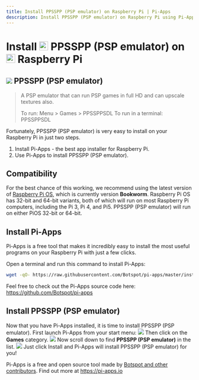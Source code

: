 ```yaml
---
title: Install PPSSPP (PSP emulator) on Raspberry Pi | Pi-Apps
description: Install PPSSPP (PSP emulator) on Raspberry Pi using Pi-Apps
---
```

<div class="simple-install-content content">

# Install <img src="/img/app-icons/PPSSPP (PSP emulator)/icon-64.png" height=24> PPSSPP (PSP emulator) on <img src=/img/other-icons/raspberrypi-icon.svg height=24> Raspberry Pi

## <img src="/img/app-icons/PPSSPP (PSP emulator)/icon-64.png"> PPSSPP (PSP emulator)
> A PSP emulator that can run PSP games in full HD and can upscale textures also.
> 
> To run: Menu > Games > PPSSPPSDL
> To run in a terminal: PPSSPPSDL

Fortunately, PPSSPP (PSP emulator) is very easy to install on your Raspberry Pi in just two steps.
1. Install Pi-Apps - the best app installer for Raspberry Pi.
2. Use Pi-Apps to install PPSSPP (PSP emulator).
</div>
<div class="simple-install-content content">

## Compatibility
For the best chance of this working, we recommend using the latest version of [Raspberry Pi OS](https://www.raspberrypi.com/software/), which is currently version **Bookworm**.
Raspberry Pi OS has 32-bit and 64-bit variants, both of which will run on most Raspberry Pi computers, including the Pi 3, Pi 4, and Pi5.
PPSSPP (PSP emulator) will run on either PiOS 32-bit or 64-bit.
</div>
<div class="simple-install-content content">

## Install Pi-Apps

Pi-Apps is a free tool that makes it incredibly easy to install the most useful programs on your Raspberry Pi with just a few clicks.

Open a terminal and run this command to install Pi-Apps:
```bash
wget -qO- https://raw.githubusercontent.com/Botspot/pi-apps/master/install | bash
```
Feel free to check out the Pi-Apps source code here: https://github.com/Botspot/pi-apps
</div>
<div class="simple-install-content content">

## Install PPSSPP (PSP emulator)

Now that you have Pi-Apps installed, it is time to install PPSSPP (PSP emulator).
First launch Pi-Apps from your start menu:
<img src="/img/start-menu.png">
Then click on the <b>Games</b> category.
<img src="/img/category-selections/Games.png">
Now scroll down to find <b>PPSSPP (PSP emulator)</b> in the list.
<img src="/img/app-icons/PPSSPP (PSP emulator)/app-selection.png">
Just click Install and Pi-Apps will install PPSSPP (PSP emulator) for you!
</div>
<div class="simple-install-content content">

Pi-Apps is a free and open source tool made by [Botspot and other contributors](/about/#contributors). Find out more at https://pi-apps.io
</div>

